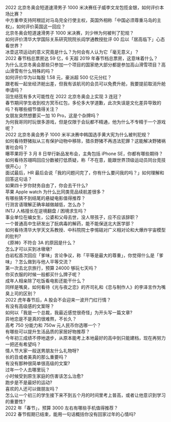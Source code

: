2022 北京冬奥会短道速滑男子 1000 米决赛任子威李文龙包揽金银，如何评价本场比赛？  
中方重申支持阿根廷对马岛完全行使主权，英国外相称「中国必须尊重马岛的主权」，如何评价英国这一回应？  
北京冬奥会短道速滑男子 1000 米决赛，刘少林为何被判了犯规？  
如何评价清华大学国际关系研究院院长阎学通教授批评 00 后以「居高临下」心态看世界？  
冰壶这项运动的意义究竟是什么？为何会有人认为它「毫无意义」？  
2022 春节档总票房达 59 亿，6 天超 2019 年春节档总票房，这意味着什么？  
为什么北京冬奥会那些只参加一个项目的国家绝大部分都是参加高山滑雪项目？高山滑雪有什么特殊的吗？  
如何评价华为以每股 1.58 元，豪派超 500 亿元分红？  
跟老板一起坐经济舱出差，但我有该航司的会员可以免费升舱，我要提前取消升舱申请吗？  
羽生结弦有多大可能性在 2022 北京冬奥会上实现 3 连冠？  
春节期间学生收到校方冥币红包，多伦多大学道歉，此次失误是文化差异导致的吗？有哪些细节值得关注？  
女朋友突然想要买一加 10 Pro，这是个杂牌吗？  
为何我哥同时玩很多游戏，但是仅限于会玩都不精通，他为什么不专精于一个游戏呢？  
2022 北京冬奥会男子 1000 米半决赛中韩国选手黄大宪为什么被判犯规？  
如何看待野猪拟从三有保护动物中移除，猎杀野猪不再违法犯罪？这能解决野猪祸害社会吗？  
曝苹果将于 3 月 8 日举行新品发布会，主角包括 iPhone SE，你都有哪些期待？  
如何看待苏翊鸣回应分数被打低质疑，称「不在意，能跟世界顶级运动员同台竞技很开心」？  
面试最后，HR 最后会说「我的问题问完了，你有什么要问我的吗？」如何理解和回答这句话？  
如果四十岁你财务自由了，你会去干什么?  
苹果 Apple watch 为什么比同类竞品续航差很多？  
有哪些猜不到结尾的悬疑电影值得推荐？  
行测言语理解正确率越做越低，怎么办？  
INTJ 人格擅长在逆境翻盘 / 困境求生吗？  
事业单位在编女生，公婆和父母去世，没人带孩子，应不应该辞职？  
一个普通高中生研发出了朊病毒的解药，能不能保送北大医学部？  
如何看待清华大学天文系教授、中科院院士李惕碚对广义相对论和大爆炸宇宙模型的批判?  
《原神》不符合 3A 的原因是什么？  
怎么才可以买到冰墩墩?  
白岩松首次回应「爹味」言论争议，称「平等是最大的尊重」，你觉得什么是「爹味」？怎么做到与他人平等交流？  
第一次去北京旅行，预算 24000 够玩七天吗？  
你买衣服的时候一般都买什么牌子呢？  
成年人相亲除了吃饭看电影还能干什么？  
同样是嘴臭，如何看待《光与夜之恋》的齐司礼和《恋与制作人》的李泽言作为嘴臭上司的区别？  
2022 虎年春节后，A 股会不会迎来一波开门红行情？  
有没有高级感的文案呀？  
如何以「我是一个总裁，我最近感觉很奇怪」为开头写一篇文章?  
异地恋是不是真的很难熬，不长久？  
高考 750 分能力和 750w 元人民币你选哪一个？  
有哪些可以提升生活品质的家居好物推荐？  
今年初三成绩不停地退步，从原本能考上本地最好的高中到只能建档，现在再努力一把还有希望吗？  
情人节大家一般送男朋友什么礼物呀?  
长的丑或者美真的那么重要吗？  
有没有那种很简单很高级的文案?  
过年一个人去哪里玩？  
小时候受到原生家庭的伤害该怎么治愈?  
跑步是不是最好的运动?  
喜欢的人还可以做朋友吗？  
怎么让一个初三的学生接下来不到五个月的时间里考上普高，或者让他意识到学习的重要性?  
2022 年「春节」，预算 3000 左右有哪些手机值得推荐？  
2022 春节假期已结束，能用一句话概括你没有回家过年的心情吗?  
